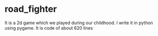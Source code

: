 # road_fighter
It is a 2d game which we played during our childhood. I write it in python using pygame. It is code of about 620 lines
